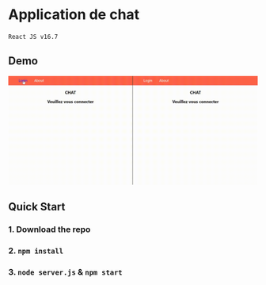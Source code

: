 # Application de chat
    React JS v16.7
## Demo

![alt text](./public/demo.gif "Demo chat preview")

## Quick Start

### 1. Download the repo
### 2. `npm install`
### 3. `node server.js` & `npm start`
